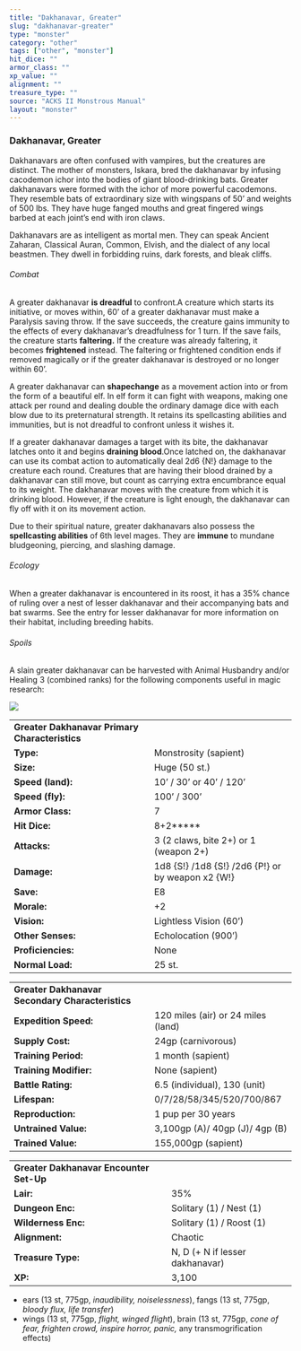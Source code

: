 ```yaml
---
title: "Dakhanavar, Greater"
slug: "dakhanavar-greater"
type: "monster"
category: "other"
tags: ["other", "monster"]
hit_dice: ""
armor_class: ""
xp_value: ""
alignment: ""
treasure_type: ""
source: "ACKS II Monstrous Manual"
layout: "monster"
---
```


### Dakhanavar, Greater

Dakhanavars are often confused with vampires, but the creatures are distinct. The mother of
monsters, Iskara, bred the dakhanavar by infusing cacodemon ichor into the bodies of giant
blood-drinking bats. Greater dakhanavars were formed with the ichor of more powerful cacodemons.
They resemble bats of extraordinary size with wingspans of 50’ and weights of 500 lbs. They have
huge fanged mouths and great fingered wings barbed at each joint’s end with iron claws.

Dakhanavars are as intelligent as mortal men. They can speak Ancient Zaharan, Classical Auran,
Common, Elvish, and the dialect of any local beastmen. They dwell in forbidding ruins, dark forests,
and bleak cliffs.

###### Combat

A greater dakhanavar **is dreadful** to confront.A creature which starts its initiative, or moves
within, 60’ of a greater dakhanavar must make a Paralysis saving throw. If the save succeeds, the
creature gains immunity to the effects of every dakhanavar’s dreadfulness for 1 turn. If the save
fails, the creature starts **faltering.** If the creature was already faltering, it becomes
**frightened** instead. The faltering or frightened condition ends if removed magically or if the
greater dakhanavar is destroyed or no longer within 60’.

A greater dakhanavar can **shapechange** as a movement action into or from the form of a beautiful
elf. In elf form it can fight with weapons, making one attack per round and dealing double the
ordinary damage dice with each blow due to its preternatural strength. It retains its spellcasting
abilities and immunities, but is not dreadful to confront unless it wishes it.

If a greater dakhanavar damages a target with its bite, the dakhanavar latches onto it and begins
**draining blood**.Once latched on, the dakhanavar can use its combat action to automatically deal
2d6 {N!} damage to the creature each round. Creatures that are having their blood drained by a
dakhanavar can still move, but count as carrying extra encumbrance equal to its weight. The
dakhanavar moves with the creature from which it is drinking blood. However, if the creature is
light enough, the dakhanavar can fly off with it on its movement action.

Due to their spiritual nature, greater dakhanavars also possess the **spellcasting abilities** of
6th level mages. They are **immune** to mundane bludgeoning, piercing, and slashing damage.

###### Ecology

When a greater dakhanavar is encountered in its roost, it has a 35% chance of ruling over a nest of
lesser dakhanavar and their accompanying bats and bat swarms. See the entry for lesser dakhanavar
for more information on their habitat, including breeding habits.

###### Spoils

A slain greater dakhanavar can be harvested with Animal Husbandry and/or Healing 3 (combined ranks)
for the following components useful in magic research:

![](data:image/png;base64...)

|  |  |
| --- | --- |
| **Greater Dakhanavar Primary Characteristics** | |
| **Type:** | Monstrosity (sapient) |
| **Size:** | Huge (50 st.) |
| **Speed (land):** | 10’ / 30’ or 40’ / 120’ |
| **Speed (fly):** | 100’ / 300’ |
| **Armor Class:** | 7 |
| **Hit Dice:** | 8+2\*\*\*\*\* |
| **Attacks:** | 3 (2 claws, bite 2+) or 1 (weapon 2+) |
| **Damage:** | 1d8 {S!} /1d8 {S!} /2d6 {P!} or  by weapon x2 {W!} |
| **Save:** | E8 |
| **Morale:** | +2 |
| **Vision:** | Lightless Vision (60’) |
| **Other Senses:** | Echolocation (900’) |
| **Proficiencies:** | None |
| **Normal Load:** | 25 st. |

|  |  |
| --- | --- |
| **Greater Dakhanavar Secondary Characteristics** | |
| **Expedition Speed:** | 120 miles (air) or 24 miles (land) |
| **Supply Cost:** | 24gp (carnivorous) |
| **Training Period:** | 1 month (sapient) |
| **Training Modifier:** | None (sapient) |
| **Battle Rating:** | 6.5 (individual), 130 (unit) |
| **Lifespan:** | 0/7/28/58/345/520/700/867 |
| **Reproduction:** | 1 pup per 30 years |
| **Untrained Value:** | 3,100gp (A)/ 40gp (J)/ 4gp (B) |
| **Trained Value:** | 155,000gp (sapient) |

|  |  |
| --- | --- |
| **Greater Dakhanavar Encounter Set-Up** | |
| **Lair:** | 35% |
| **Dungeon Enc:** | Solitary (1) / Nest (1) |
| **Wilderness Enc:** | Solitary (1) / Roost (1) |
| **Alignment:** | Chaotic |
| **Treasure Type:** | N, D (+ N if lesser dakhanavar) |
| **XP:** | 3,100 |

* ears (13 st, 775gp, *inaudibility, noiselessness*), fangs (13 st, 775gp, *bloody flux, life
transfer*)
* wings (13 st, 775gp, *flight, winged flight*), brain (13 st, 775gp, *cone of fear, frighten
crowd, inspire horror, panic,* any transmogrification effects)
